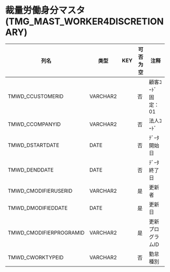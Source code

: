 # 裁量労働身分マスタ                                                   (TMG_MAST_WORKER4DISCRETIONARY)
| 列名   | 类型   | KEY  | 可否为空 | 注释   |
| ---- | ---- | ---- | ---- | ---- |
|TMWD_CCUSTOMERID|VARCHAR2||否|顧客ｺｰﾄﾞ                        固定：01                                                       |
|TMWD_CCOMPANYID|VARCHAR2||否|法人ｺｰﾄﾞ                                                                                    |
|TMWD_DSTARTDATE|DATE||否|ﾃﾞｰﾀ開始日                                                                                   |
|TMWD_DENDDATE|DATE||否|ﾃﾞｰﾀ終了日                                                                                   |
|TMWD_CMODIFIERUSERID|VARCHAR2||是|更新者                                                                                       |
|TMWD_DMODIFIEDDATE|DATE||是|更新日                                                                                       |
|TMWD_CMODIFIERPROGRAMID|VARCHAR2||是|更新プログラムID                                                                                 |
|TMWD_CWORKTYPEID|VARCHAR2||否|勤怠種別                                                                                      |
